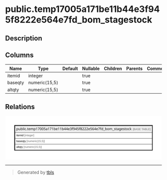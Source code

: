 # public.temp17005a171be11b44e3f945f8222e564e7fd_bom_stagestock

## Description

## Columns

| Name | Type | Default | Nullable | Children | Parents | Comment |
| ---- | ---- | ------- | -------- | -------- | ------- | ------- |
| itemid | integer |  | true |  |  |  |
| baseqty | numeric(15,5) |  | true |  |  |  |
| altqty | numeric(15,5) |  | true |  |  |  |

## Relations

![er](public.temp17005a171be11b44e3f945f8222e564e7fd_bom_stagestock.svg)

---

> Generated by [tbls](https://github.com/k1LoW/tbls)
